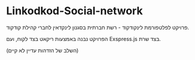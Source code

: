 # Linkodkod-Social-network

פרויקט לפלטפורמת לינקודקוד - רשת חברתית בסגנון לינקדאין לחברי קהילת קודקוד.

הפרויקט נבנה באמצעות ריקאט בצד לקוח, ועם Exspress.js בצד שרת.

(השלב של הזדהות עדיין לא קיים)
